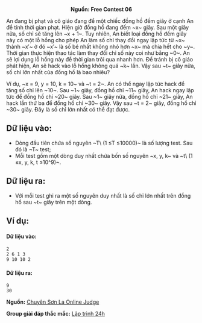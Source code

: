 **<center>Nguồn:  Free Contest 06</center>**

An đang bị phạt và cô giáo đang để một chiếc đồng hồ đếm giây ở cạnh An để tính thời gian phạt. Hiện giờ đồng hồ đang đếm ~x~ giây. Sau một giây nữa, số chỉ sẽ tăng lên ~x + 1~. Tuy nhiên, An biết loại đồng hồ đếm giây này có một lỗ hổng cho phép An làm số chỉ thay đổi ngay lập tức từ ~x~ thành ~x′~ ở đó ~x′~ là số bé nhất không nhỏ hơn ~x~ mà chia hết cho ~y~. Thời gian thực hiện thao tác làm thay đổi chỉ số này coi như bằng ~0~. An sẽ lợi dụng lỗ hổng này để thời gian trôi qua nhanh hơn. Để tránh bị cô giáo phát hiện, An sẽ hack vào lỗ hổng không quá ~k~ lần. Vậy sau ~t~ giây nữa, số chỉ lớn nhất của đồng hồ là bao nhiêu?

Ví dụ, ~x = 9, y = 10, k = 10~ và ~t = 2~. An có thể ngay lập tức hack để tăng số chỉ lên ~10~. Sau ~1~ giây, đồng hồ chỉ ~11~ giây, An hack ngay lập tức để đồng hồ chỉ ~20~ giây. Sau ~1~ giây nữa, đồng hồ chỉ ~21~ giây, An hack lần thứ ba để đồng hồ chỉ ~30~ giây. Vậy sau ~t = 2~ giây, đồng hồ chỉ ~30~ giây. Đây là số chỉ lớn nhất có thể đạt được.

## Dữ liệu vào:
- Dòng đầu tiên chứa số nguyên ~T\ (1 ≤T ≤10000)~ là số lượng test. Sau đó là ~T~ test;
- Mỗi test gồm một dòng duy nhất chứa bốn số nguyên ~x, y, k~ và ~t\ (1 ≤x, y, k, t ≤10^9)~.

## Dữ liệu ra:
- Với mỗi test ghi ra một số nguyên duy nhất là số chỉ lớn nhất trên đồng hồ sau ~t~ giây trên một dòng.

## Ví dụ:
#### Dữ liệu vào:
```
2
2 6 1 3
9 10 10 2
```

#### Dữ liệu ra:
```
9
30
```
**Nguồn:** [Chuyên Sơn La Online Judge](http://csloj.ddns.net/)

**Group giải đáp thắc mắc:** [Lập trình 24h](https://www.facebook.com/groups/1386904321519984)